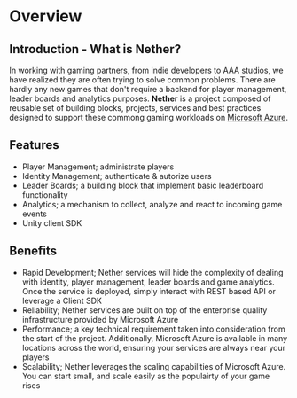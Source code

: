 # Overview

## Introduction - What is Nether?

In working with gaming partners, from indie developers to AAA studios, we have realized they are often trying to solve common problems. There are hardly any new games that don't require a backend for player management, leader boards and analytics purposes. **Nether** is a project composed of reusable set of building blocks, projects, services and best practices designed to support these commong gaming workloads on [Microsoft Azure](http://azure.microsoft.com).

## Features

- Player Management; administrate players
- Identity Management; authenticate & autorize users
- Leader Boards; a building block that implement basic leaderboard functionality
- Analytics; a mechanism to collect, analyze and react to incoming game events
- Unity client SDK

## Benefits

- Rapid Development; Nether services will hide the complexity of dealing with identity, player management, leader boards and game analytics. Once the service is deployed, simply interact with REST based API or leverage a Client SDK
- Reliability; Nether services are built on top of the enterprise quality infrastructure provided by Microsoft Azure
- Performance; a key technical requirement taken into consideration from the start of the project. Additionally, Microsoft Azure is available in many locations across the world, ensuring your services are always near your players
- Scalability; Nether leverages the scaling capabilities of Microsoft Azure. You can start small, and scale easily as the populairty of your game rises
